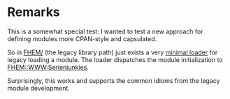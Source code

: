 # Remarks

This is a somewhat special test: I wanted to test a new approach for defining modules more CPAN-style and capsulated.

So in [FHEM/](FHEM/) (the legacy library path) just exists a very [minimal loader](FHEM/98_Serienjunkies.pm) for legacy loading a module. The loader dispatches the module initialization to [FHEM::WWW:Serienjunkies](lib/FHEM/WWW/Serienjunkies.pm).

Surprisingly, this works and supports the common idioms from the legacy module development.